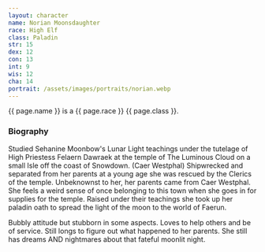 ```yaml
---
layout: character
name: Norian Moonsdaughter
race: High Elf
class: Paladin
str: 15
dex: 12
con: 13
int: 9
wis: 12
cha: 14
portrait: /assets/images/portraits/norian.webp
---
```


{{ page.name }} is a {{ page.race }} {{ page.class }}.

### Biography

Studied Sehanine Moonbow's Lunar Light teachings under the tutelage of High Priestess Felaern Dawraek at the temple of The Luminous Cloud on a small Isle off the coast of Snowdown. (Caer Westphal) Shipwrecked and separated from her parents at a young age she was rescued by the Clerics of the temple. Unbeknownst to her, her parents came from Caer Westphal. She feels a weird sense of once belonging to this town when she goes in for supplies for the temple. Raised under their teachings she took up her paladin oath to spread the light of the moon to the world of Faerun.

Bubbly attitude but stubborn in some aspects. Loves to help others and be of service. Still longs to figure out what happened to her parents. She still has dreams AND nightmares about that fateful moonlit night.
